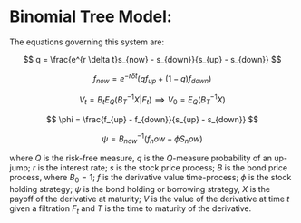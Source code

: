 # Binomial Tree Model:

The equations governing this system are:

$$ q = \frac{e^{r \delta t}s_{now} - s_{down}}{s_{up} - s_{down}} $$

$$ f_{now} = e^{-r \delta t} \left( qf_{up} + \left(1 - q \right) f_{down} \right) $$

$$ V_t = B_t E_Q \left( B_T^{-1}X | F_t \right) \implies V_0 = E_Q(B_T^{-1}X) $$

$$ \phi = \frac{f_{up} - f_{down}}{s_{up} - s_{down}} $$

$$ \psi = B^{-1}_{now}\left( f_now - \phi S_now \right) $$

where $Q$ is the risk-free measure, $q$ is the $Q$-measure probability of an up-jump; $r$ is the interest rate;
$s$ is the stock price process; $B$ is the bond price process, where $B_0 = 1$; $f$ is the derivative 
value time-process; $\phi$ is the stock holding strategy; $\psi$ is the bond holding or borrowing strategy, $X$ is the
payoff of the derivative at maturity; $V$ is the value of the derivative at time $t$ given a filtration $F_t$ and $T$ 
is the time to maturity of the derivative.